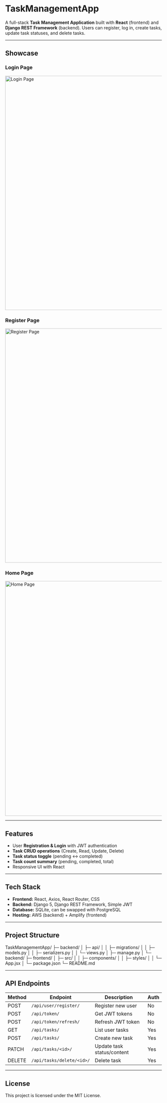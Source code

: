 # TaskManagementApp

A full-stack **Task Management Application** built with **React** (frontend) and **Django REST Framework** (backend). Users can register, log in, create tasks, update task statuses, and delete tasks.  

---

## Showcase

### Login Page
<img width="1440" height="753" alt="Login Page" src="https://github.com/user-attachments/assets/c96e4319-f4c5-41a1-b8ab-898c3a3a87b0" />

### Register Page
<img width="1440" height="753" alt="Register Page" src="https://github.com/user-attachments/assets/06737136-474f-4018-b57f-2241594b8371" />

### Home Page
<img width="1440" height="755" alt="Home Page" src="https://github.com/user-attachments/assets/2a76fb01-9096-423a-bb1d-5cde06b07101" />

---

## Features

- User **Registration & Login** with JWT authentication  
- **Task CRUD operations** (Create, Read, Update, Delete)  
- **Task status toggle** (pending ↔ completed)  
- **Task count summary** (pending, completed, total)  
- Responsive UI with React  

---

## Tech Stack

- **Frontend:** React, Axios, React Router, CSS  
- **Backend:** Django 5, Django REST Framework, Simple JWT  
- **Database:** SQLite, can be swapped with PostgreSQL  
- **Hosting:** AWS (backend) + Amplify (frontend)  

---

## Project Structure

TaskManagementApp/
├─ backend/
│  ├─ api/
│  │  ├─ migrations/
│  │  ├─ models.py
│  │  ├─ serializers.py
│  │  └─ views.py
│  ├─ manage.py
│  └─ backend/
├─ frontend/
│  ├─ src/
│  │  ├─ components/
│  │  ├─ styles/
│  │  └─ App.jsx
│  └─ package.json
└─ README.md

---

## API Endpoints

| Method | Endpoint                  | Description                | Auth |
| ------ | ------------------------- | -------------------------- | ---- |
| POST   | `/api/user/register/`     | Register new user          | No   |
| POST   | `/api/token/`             | Get JWT tokens             | No   |
| POST   | `/api/token/refresh/`     | Refresh JWT token          | No   |
| GET    | `/api/tasks/`             | List user tasks            | Yes  |
| POST   | `/api/tasks/`             | Create new task            | Yes  |
| PATCH  | `/api/tasks/<id>/`        | Update task status/content | Yes  |
| DELETE | `/api/tasks/delete/<id>/` | Delete task                | Yes  |

--- 

## License

This project is licensed under the MIT License.
